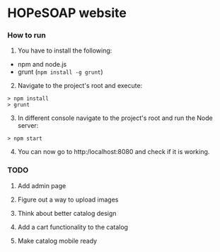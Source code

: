HOPeSOAP website
========

### How to run ###

1. You have to install the following:
 - npm and node.js
 - grunt (`npm install -g grunt`)

2. Navigate to the project's root and execute:
  ```
  > npm install
  > grunt
  ```
3. In different console navigate to the project's root and run the Node server:
  ```
  > npm start
  ```

4. You can now go to http:/localhost:8080 and check if it is working.


### TODO ###

1. Add admin page

1. Figure out a way to upload images

1. Think about better catalog design

1. Add a cart functionality to the catalog

1. Make catalog mobile ready
